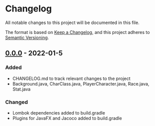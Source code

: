 # Changelog
All notable changes to this project will be documented in this file.

The format is based on [Keep a Changelog](https://keepachangelog.com/en/1.0.0/),
and this project adheres to [Semantic Versioning](https://semver.org/spec/v2.0.0.html).

## [0.0.0] - 2022-01-5
### Added
- CHANGELOG.md to track relevant changes to the project
- Background.java, CharClass.java, PlayerCharacter.java, Race.java, Stat.java
### Changed
- Lombok dependencies added to build.gradle
- Plugins for JavaFX and Jacoco added to build.gradle

[0.0.0]: https://github.com/noah-owens/Character-Forge/releases/tag/v0.0.0